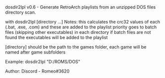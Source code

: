 dosdir2lpl v0.6 - Generate RetroArch playlists from an unzipped DOS files directory scan.

with dosdir2lpl [directory ...]
Notes:
  this calculates the crc32 values of each (.bat, .exe, .com) and these are added to the playlist
  priority goes to batch files (skipping other executables) in each directory
  if batch files are not found the executables will be added to the playlist

  [directory] should be the path to the games folder, each game will be named after game subfolders

Example:
              dosdir2lpl "D:/ROMS/DOS"

Author:
   Discord - Romeo#3620